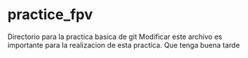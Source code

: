# practice_fpv
Directorio para la practica basica de git
Modificar este archivo es importante para la realizacion
de esta practica. Que tenga buena tarde